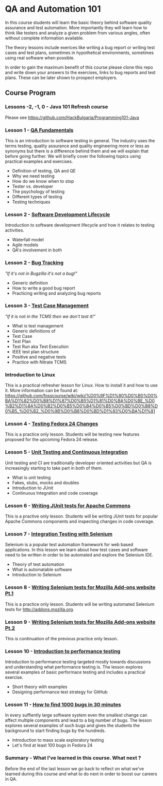 # QA and Automation 101

In this course students will learn the basic theory behind software quality
assurance and test automation. More importantly they will learn how to think
like testers and analyze a given problem from various angles, often without
complete information available.

The theory lessons include exerices like writing a bug report or writing
test cases and test plans, sometimes in hypothetical environments, sometimes
using real software when possible.

In order to gain the maximum benefit of this course please clone this repo
and write down your answers to the exercises, links to bug reports and test
plans. These can be later shown to prospect employers.

## Course Program

### Lessons -2, -1, 0 - Java 101 Refresh course

Please see https://github.com/HackBulgaria/Programming101-Java

### Lesson 1 - [QA Fundamentals](/lesson01/)

This is an introduction to software testing in general. The industry uses the
terms testing, quality assurance and quality engineering more or less as
synonyms but there is a difference behind them and we will explain that
before going further. We will briefly cover the following topics using
practical examples and exercises.

* Definition of testing, QA and QE
* Why we need testing
* How do we know when to stop
* Tester vs. developer
* The psychology of testing
* Different types of testing
* Testing techniques


### Lesson 2 - [Software Development Lifecycle](/lesson02/)

Introduction to software development lifecycle and how it relates to testing
activities.

* Waterfall model
* Agile models
* QA's involvement in both


### Lesson 2 - [Bug Tracking](/lesson02/)

*"If it's not in Bugzilla it's not a bug!"*

* Generic definition
* How to write a good bug report
* Practicing writing and analyzing bug reports



### Lesson 3 - [Test Case Management](/lesson03/)

*“If it is not in the TCMS then we don't test it!”*

* What is test management
* Generic definitions of
 * Test Case
 * Test Plan
 * Test Run aka Test Execution
* IEEE test plan structure
* Positive and negative tests
* Practice with Nitrate TCMS

### Introduction to Linux


This is a practical refresher lesson for Linux. How to install it
and how to use it. More information can be found at:
https://github.com/fosscourse/wiki/wiki/%D0%9F%D1%80%D0%B0%D0%BA%D1%82%D0%B8%D1%87%D0%B5%D1%81%D0%BA%D0%BE_%D0%B2%D1%8A%D0%B2%D0%B5%D0%B4%D0%B5%D0%BD%D0%B8%D0%B5_%D0%B2_%D0%9B%D0%B8%D0%BD%D1%83%D0%BA%D1%81



### Lesson 4 - [Testing Fedora 24 Changes](/lesson04/)

This is a practice only lesson. Students will be testing
new features proposed for the upcoming Fedora 24 release.


### Lesson 5 - [Unit Testing and Continuous Integration](/lesson05/)

Unit testing and CI are traditionally developer oriented activities
but QA is increasingly starting to take part in both of them.

* What is unit testing
* Fakes, stubs, mocks and doubles
* Introduction to JUnit
* Continuous Integration and code coverage


### Lesson 6 - [Writing JUnit tests for Apache Commons](/lesson06/)

This is a practive only lesson. Students will be writing
JUnit tests for popular Apache Commons components and inspecting
changes in code coverage.

### Lesson 7 - [Integration Testing with Selenium](/lesson07/)

Selenium is a popular test automation framework for web based applications.
In this lesson we learn about how test cases and software need to be written in
order to be automated and explore the Selenium IDE.

* Theory of test automation
* What is automatable software
* Introduction to Selenium


### Lesson 8 - [Writing Selenium tests for Mozilla Add-ons website Pt.1](/lesson08/)

This is a practice only lesson. Students will be writing
automated Selenium tests for http://addons.mozilla.org.

### Lesson 9 - [Writing Selenium tests for Mozilla Add-ons website Pt.2](/lesson08/)

This is continuation of the previous practice only lesson.

### Lesson 10 - [Introduction to performance testing](/lesson10/)

Introduction to performance testing targeted mostly towards discussions and understanding
what performance testing is. The lesson explores several examples of basic performace
testing and includes a practical exercise.

* Short theory with examples
* Designing performance test strategy for GitHub

### Lesson 11 - [How to find 1000 bugs in 30 minutes](/lesson11/)

In every suffiently large software system even the smallest change can affect multiple
components and lead to a big number of bugs. The lesson explores several examples of
such bugs and gives the students the background to start finding bugs by the hundreds.

* Introduction to mass scale exploratory testing
* Let's find at least 100 bugs in Fedora 24

### Summary - What I've learned in this course. What next ?

Before the end of the last lesson we go back to reflect on what we've learned
during this course and what to do next in order to boost our careers in QA.
